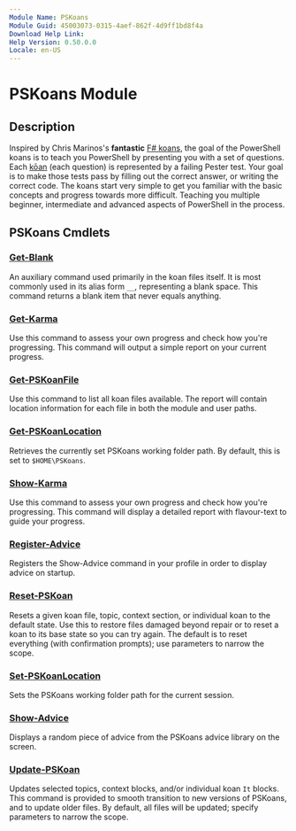 ```yaml
---
Module Name: PSKoans
Module Guid: 45003073-0315-4aef-862f-4d9ff1bd8f4a
Download Help Link:
Help Version: 0.50.0.0
Locale: en-US
---
```


# PSKoans Module
## Description
Inspired by Chris Marinos's **fantastic** [F# koans](https://github.com/ChrisMarinos/FSharpKoans), the goal of the PowerShell koans is to teach you PowerShell by presenting you with a set of questions.
Each [kōan](https://en.wikipedia.org/wiki/K%C5%8Dan) (each question) is represented by a failing Pester test.
Your goal is to make those tests pass by filling out the correct answer, or writing the correct code.
The koans start very simple to get you familiar with the basic concepts and progress towards more difficult.
Teaching you multiple beginner, intermediate and advanced aspects of PowerShell in the process.

## PSKoans Cmdlets
### [Get-Blank](Get-Blank.md)
An auxiliary command used primarily in the koan files itself.
It is most commonly used in its alias form `__`, representing a blank space.
This command returns a blank item that never equals anything.

### [Get-Karma](Show-Karma.md)
Use this command to assess your own progress and check how you're progressing.
This command will output a simple report on your current progress.

### [Get-PSKoanFile](Get-PSKoanFile.md)
Use this command to list all koan files available.
The report will contain location information for each file in both the module and user paths.

### [Get-PSKoanLocation](Get-PSKoanLocation.md)
Retrieves the currently set PSKoans working folder path.
By default, this is set to `$HOME\PSKoans`.

### [Show-Karma](Show-Karma.md)
Use this command to assess your own progress and check how you're progressing.
This command will display a detailed report with flavour-text to guide your progress.

### [Register-Advice](Register-Advice.md)
Registers the Show-Advice command in your profile in order to display advice on startup.

### [Reset-PSKoan](Reset-PSKoan.md)
Resets a given koan file, topic, context section, or individual koan to the default state.
Use this to restore files damaged beyond repair or to reset a koan to its base state so you can try again.
The default is to reset everything (with confirmation prompts); use parameters to narrow the scope.

### [Set-PSKoanLocation](Set-PSKoanLocation.md)
Sets the PSKoans working folder path for the current session.

### [Show-Advice](Show-Advice.md)
Displays a random piece of advice from the PSKoans advice library on the screen.

### [Update-PSKoan](Show-Advice.md)
Updates selected topics, context blocks, and/or individual koan `It` blocks.
This command is provided to smooth transition to new versions of PSKoans, and to update older files.
By default, all files will be updated; specify parameters to narrow the scope.
